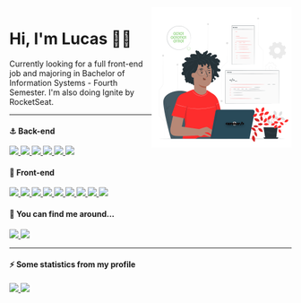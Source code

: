 <img align="right" src="erebor.svg" width=250px />

<h1>Hi, I'm Lucas 🖖🏾</h1>

<p>Currently looking for a full front-end job and majoring in Bachelor of Information Systems - Fourth Semester. I'm also doing Ignite by RocketSeat.</p>

<hr>
<h4>⚓ Back-end</h4>

<left>
    <a href="#">
        <img height="20px" src="https://img.shields.io/badge/PHP-777BB4?style=for-the-badge&logo=php&logoColor=white">
    </a>
    <a href="#">
        <img height="20px" src="https://img.shields.io/badge/Java-ED8B00?style=for-the-badge&logo=java&logoColor=white">
    </a>
    <a href="#">
        <img height="20px" src="https://img.shields.io/badge/Django-092E20?style=for-the-badge&logo=django&logoColor=green">
    </a>
    <a href="#">
        <img height="20px" src="https://img.shields.io/badge/MySQL-00000F?style=for-the-badge&logo=mysql&logoColor=white">
    </a>
    <a href="#">
        <img height="20px" src="https://img.shields.io/badge/SQLite-07405E?style=for-the-badge&logo=sqlite&logoColor=white">
    </a>
    <a href="#">
        <img height="20px" src="https://img.shields.io/badge/Insomnia-5849be?style=for-the-badge&logo=Insomnia&logoColor=white">
    </a>
</left>

<h4>📏 Front-end</h4>

<left>
    <a href="#">
        <img height="20px" src="https://img.shields.io/badge/HTML5-E34F26?style=for-the-badge&logo=html5&logoColor=white">
    </a>
    <a href="#">
        <img height="20px" src="https://img.shields.io/badge/CSS3-1572B6?style=for-the-badge&logo=css3&logoColor=white">
    </a>
     <a href="#">
        <img height="20px" src="https://img.shields.io/badge/Sass-CC6699?style=for-the-badge&logo=sass&logoColor=white">
    </a>
    <a href="#">
        <img height="20px" src="https://img.shields.io/badge/JavaScript-F7DF1E?style=for-the-badge&logo=javascript&logoColor=black">
    </a>
    <a href="#">
        <img height="20px" src="https://img.shields.io/badge/TypeScript-007ACC?style=for-the-badge&logo=typescript&logoColor=white">
    </a>
    <a href="#">
        <img height="20px" src="https://img.shields.io/badge/React-20232A?style=for-the-badge&logo=react&logoColor=61DAFB">
    </a>
    <a href="#">
        <img height="20px" src="https://img.shields.io/badge/React_Router-CA4245?style=for-the-badge&logo=react-router&logoColor=white">
    </a>
    <a href="#">
        <img height="20px" src="https://img.shields.io/badge/styled--components-DB7093?style=for-the-badge&logo=styled-components&logoColor=white">
    </a>
    <a href="#">
        <img height="20px" src="https://img.shields.io/badge/Bootstrap-563D7C?style=for-the-badge&logo=bootstrap&logoColor=white">
    </a>
    
    
</left>

<h4>🤿 You can find me around...</h4>

<left>
    <a href="https://open.spotify.com/user/911l5k0lyqc6ll6i6hhxhgan8">
        <img height="20px" src="https://img.shields.io/badge/Spotify-1ED760?&style=for-the-badge&logo=spotify&logoColor=white">
    </a>
    <a href="https://www.linkedin.com/in/lucas-souza-dev/">
        <img height="20px" src="https://img.shields.io/badge/LinkedIn-0077B5?style=for-the-badge&logo=linkedin&logoColor=white">
    </a>
</left>

<hr>

<h4>⚡ Some statistics from my profile</h4>
<div>
  <a href="https://github.com/deverebor">
  <img height="180em" src="https://github-readme-stats.vercel.app/api?username=deverebor&show_icons=true&theme=dark&include_all_commits=true&count_private=true"/>
  <img height="180em" src="https://github-readme-stats.vercel.app/api/top-langs/?username=deverebor&layout=compact&langs_count=10&theme=dark"/>
</div>
